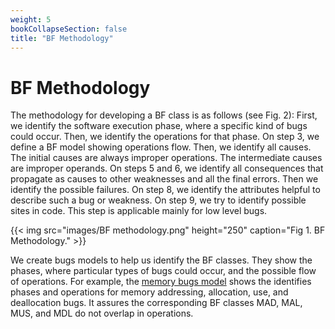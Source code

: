 ```yaml
---
weight: 5
bookCollapseSection: false
title: "BF Methodology"
---
```

# BF Methodology

The methodology for developing a BF class is as follows (see Fig. 2): First, we identify the software execution phase, where a specific kind of bugs could occur. Then, we identify the operations for that phase. On step 3, we define a BF model showing operations flow. Then, we identify all causes. The initial causes are always improper operations. The intermediate causes are improper operands. On steps 5 and 6, we identify all consequences that propagate as causes to other weaknesses and all the final errors. Then we identify the possible failures. On step 8, we identify the attributes helpful to describe such a bug or weakness. On step 9, we try to identify possible sites in code. This step is applicable mainly for low level bugs.

{{< img src="images/BF methodology.png" height="250" caption="Fig 1. BF Methodology." >}}

We create bugs models to help us identify the BF classes. They show the phases, where particular types of bugs could occur, and the possible flow of operations. For example, the [memory bugs model](/Classes/_MEM/Model.md) shows the identifies phases and operations for memory addressing, allocation, use, and deallocation bugs. It assures the corresponding BF classes MAD, MAL, MUS, and MDL do not overlap in operations.
